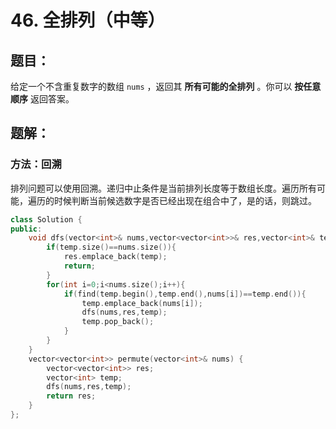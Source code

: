 # 46. 全排列（中等）
## 题目：
给定一个不含重复数字的数组 `nums` ，返回其 **所有可能的全排列** 。你可以 **按任意顺序** 返回答案。
## 题解：
### 方法：回溯
排列问题可以使用回溯。递归中止条件是当前排列长度等于数组长度。遍历所有可能，遍历的时候判断当前候选数字是否已经出现在组合中了，是的话，则跳过。
```c++
class Solution {
public:
    void dfs(vector<int>& nums,vector<vector<int>>& res,vector<int>& temp){
        if(temp.size()==nums.size()){
            res.emplace_back(temp);
            return;
        }
        for(int i=0;i<nums.size();i++){
            if(find(temp.begin(),temp.end(),nums[i])==temp.end()){
                temp.emplace_back(nums[i]);
                dfs(nums,res,temp);
                temp.pop_back();
            }
        }
    }
    vector<vector<int>> permute(vector<int>& nums) {
        vector<vector<int>> res;
        vector<int> temp;
        dfs(nums,res,temp);
        return res;
    }
};
```